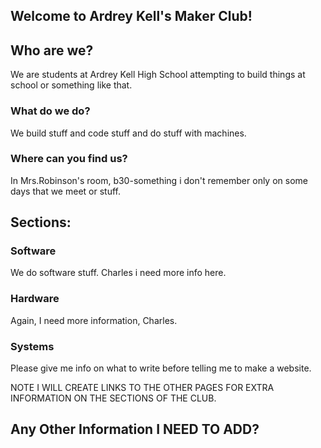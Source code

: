## Welcome to Ardrey Kell's Maker Club!

## Who are we?
We are students at Ardrey Kell High School attempting to build things at school or something like that.

### What do we do?
We build stuff and code stuff and do stuff with machines.

### Where can you find us?
In Mrs.Robinson's room, b30-something i don't remember only on some days that we meet or stuff.

## Sections:

### Software
We do software stuff. Charles i need more info here.
### Hardware
Again, I need more information, Charles.
### Systems
Please give me info on what to write before telling me to make a website.


NOTE I WILL CREATE LINKS TO THE OTHER PAGES FOR EXTRA INFORMATION ON THE SECTIONS OF THE CLUB.

## Any Other Information I NEED TO ADD?
